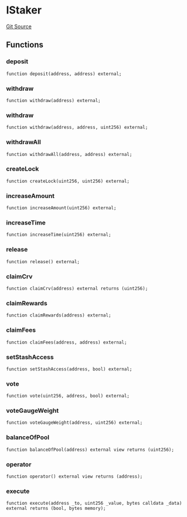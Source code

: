 # IStaker
[Git Source](https://github.com/larrythecucumber321/protocol/blob/aabf2c9d4120808940fb3be9193cb66ea71ac351/contracts/plugins/assets/convex/vendor/ConvexInterfaces.sol)


## Functions
### deposit


```solidity
function deposit(address, address) external;
```

### withdraw


```solidity
function withdraw(address) external;
```

### withdraw


```solidity
function withdraw(address, address, uint256) external;
```

### withdrawAll


```solidity
function withdrawAll(address, address) external;
```

### createLock


```solidity
function createLock(uint256, uint256) external;
```

### increaseAmount


```solidity
function increaseAmount(uint256) external;
```

### increaseTime


```solidity
function increaseTime(uint256) external;
```

### release


```solidity
function release() external;
```

### claimCrv


```solidity
function claimCrv(address) external returns (uint256);
```

### claimRewards


```solidity
function claimRewards(address) external;
```

### claimFees


```solidity
function claimFees(address, address) external;
```

### setStashAccess


```solidity
function setStashAccess(address, bool) external;
```

### vote


```solidity
function vote(uint256, address, bool) external;
```

### voteGaugeWeight


```solidity
function voteGaugeWeight(address, uint256) external;
```

### balanceOfPool


```solidity
function balanceOfPool(address) external view returns (uint256);
```

### operator


```solidity
function operator() external view returns (address);
```

### execute


```solidity
function execute(address _to, uint256 _value, bytes calldata _data) external returns (bool, bytes memory);
```

